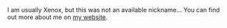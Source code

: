 I am usually Xenox, but this was not an available nickname...
You can find out more about me on [my website](xenox.neocities.org).
